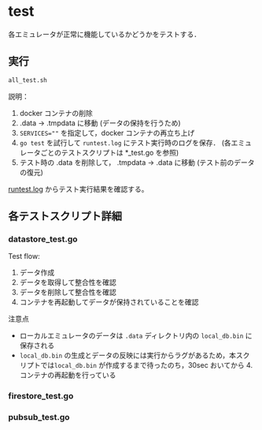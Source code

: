 # test

各エミュレータが正常に機能しているかどうかをテストする．

## 実行

```bash
all_test.sh
```

説明：

1. docker コンテナの削除
2. .data -> .tmpdata に移動 (データの保持を行うため)
3. `SERVICES=""` を指定して，docker コンテナの再立ち上げ
4. `go test` を試行して `runtest.log` にテスト実行時のログを保存．
(各エミュレータごとのテストスクリプトは *_test.go を参照)
5. テスト時の .data を削除して， .tmpdata -> .data に移動 (テスト前のデータの復元)

[runtest.log](./runtest.log) からテスト実行結果を確認する。

## 各テストスクリプト詳細

### datastore_test.go

Test flow:

1. データ作成 
2. データを取得して整合性を確認
3. データを削除して整合性を確認
4. コンテナを再起動してデータが保持されていることを確認

注意点

- ローカルエミュレータのデータは `.data` ディレクトリ内の `local_db.bin` に保存される
- `local_db.bin` の生成とデータの反映には実行からラグがあるため，本スクリプトでは`local_db.bin` が作成するまで待ったのち，30sec おいてから 4.コンテナの再起動を行っている

### firestore_test.go

### pubsub_test.go
